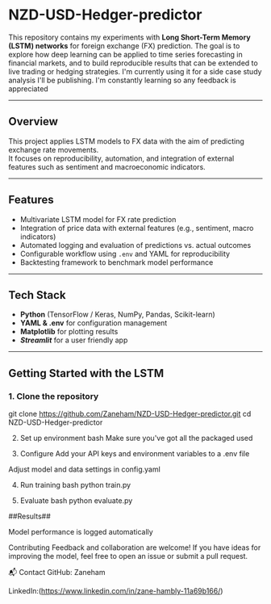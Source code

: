 # NZD-USD-Hedger-predictor


This repository contains my experiments with **Long Short-Term Memory (LSTM) networks** for foreign exchange (FX) prediction. The goal is to explore how deep learning can be applied to time series forecasting in financial markets, and to build reproducible results that can be extended to live trading or hedging strategies. I'm currently using it for a side case study analysis I'll be publishing. I'm constantly learning so any feedback is appreciated

---

##  Overview
This project applies LSTM models to FX data with the aim of predicting exchange rate movements.  
It focuses on reproducibility, automation, and integration of external features such as sentiment and macroeconomic indicators.

---

##  Features
- Multivariate LSTM model for FX rate prediction  
- Integration of price data with external features (e.g., sentiment, macro indicators)  
- Automated logging and evaluation of predictions vs. actual outcomes  
- Configurable workflow using `.env` and YAML for reproducibility  
- Backtesting framework to benchmark model performance  

---

##  Tech Stack
- **Python** (TensorFlow / Keras, NumPy, Pandas, Scikit-learn)  
- **YAML & .env** for configuration management  
- **Matplotlib** for plotting results
- ***Streamlit*** for a user friendly app

---

## Getting Started with the LSTM

### 1. Clone the repository
git clone https://github.com/Zaneham/NZD-USD-Hedger-predictor.git
cd NZD-USD-Hedger-predictor

2. Set up environment
bash
Make sure you've got all the packaged used


3. Configure
Add your API keys and environment variables to a .env file

Adjust model and data settings in config.yaml


4. Run training
bash
python train.py


5. Evaluate
bash
python evaluate.py


##Results##

Model performance is logged automatically



 Contributing
Feedback and collaboration are welcome! If you have ideas for improving the model, feel free to open an issue or submit a pull request.

📬 Contact
GitHub: Zaneham

LinkedIn:(https://www.linkedin.com/in/zane-hambly-11a69b166/)

